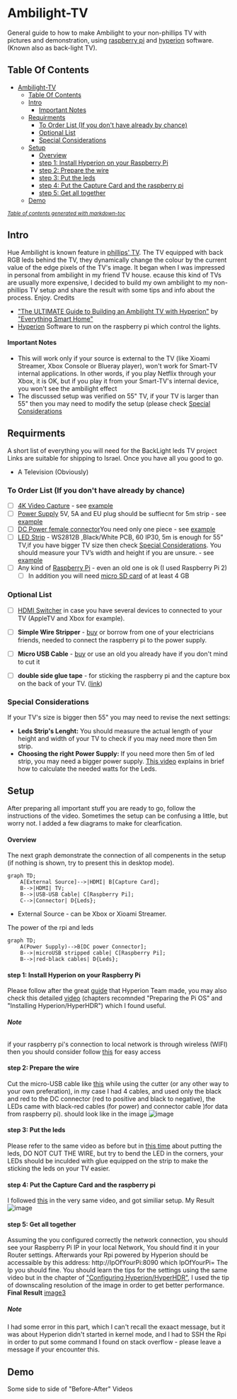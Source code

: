 # Ambilight-TV
General guide to how to make Ambilight to your non-phillips TV with pictures and demonstration, using [raspberry pi](https://www.raspberrypi.com/products/raspberry-pi-zero/) and [hyperion](https://docs.hyperion-project.org/en/user/Installation.html) software. (Known also as back-light TV).

## Table Of Contents
- [Ambilight-TV](#ambilight-tv)
  * [Table Of Contents](#table-of-contents)
  * [Intro](#intro)
      - [Important Notes](#important-notes)
  * [Requirments](#requirments)
    + [To Order List (If you don't have already by chance)](#to-order-list--if-you-don-t-have-already-by-chance-)
    + [Optional List](#optional-list)
    + [Special Considerations](#special-considerations)
  * [Setup](#setup)
      - [Overview](#overview)
      - [step 1: Install Hyperion on your Raspberry Pi](#step-1--install-hyperion-on-your-raspberry-pi)
      - [step 2: Prepare the wire](#step-2--prepare-the-wire)
      - [step 3: Put the leds](#step-3--put-the-leds)
      - [step 4: Put the Capture Card and the raspberry pi](#step-4--put-the-capture-card-and-the-raspberry-pi)
      - [step 5: Get all together](#step-5--get-all-together)
  * [Demo](#demo)

<small><i><a href='http://ecotrust-canada.github.io/markdown-toc/'>Table of contents generated with markdown-toc</a></i></small>


## Intro
Hue Ambilight is known feature in [phillips' TV](https://www.youtube.com/watch?v=aH-4HxWgk1k). The TV equipped with back RGB leds behind the TV, they dynamically change the colour by the current value of the edge pixels of the TV's image. It began when I was impressed in personal from ambilight in my friend TV house. 
ecause this kind of TVs are usually more expensive, I decided to build my own ambilight to my non-phillips TV setup and share the result with some tips and info about the process.
Enjoy. 
Credits 
- ["The ULTIMATE Guide to Building an Ambilight TV with Hyperion"](https://www.youtube.com/watch?v=J26oYlKyq7Q) by ["Everything Smart Home"](https://www.youtube.com/c/EverythingSmartHome) 
- [Hyperion](https://docs.hyperion-project.org/en/user/Installation.html) Software to run on the raspberry pi which control the lights.
#### Important Notes
 -  This will work only if your source is external to the TV (like Xioami Streamer, Xbox Console or Blueray player), won't work for Smart-TV internal applications. In other words, if you play Netflix through your Xbox, it is OK, but if you play it from your Smart-TV's internal device, you won't see the ambilight effect
 -  The discussed setup was verified on 55" TV, if your TV is larger than 55" then you may need to modify the setup (please check [Special Considerations](#special-considerations)


## Requirments
A short list of everything you will need for the BackLight leds TV project
Links are suitable for shipping to Israel. Once you have all you good to go.
- A Television (Obviously) 
### To Order List (If you don't have already by chance)
- [ ] [4K Video Capture](https://www.aliexpress.com/wholesale?catId=0&initiative_id=SB_20220911092523&origin=y&SearchText=4K+USB+3.0+Video+Capture+Card+HDMI-compatible&spm=a2g0o.detail.1000002.0) - see [example](Images/RecordingCard.png)
- [ ] [Power Supply](https://www.aliexpress.com/wholesale?catId=0&initiative_id=SB_20220911093849&SearchText=DC+5V+12V+24V+lighting+transformer+AC+110V+220V+sw&spm=a2g0o.productlist.1000002.0) 5V, 5A and EU plug should be suffiecnt for 5m strip - see [example](Images/PowerSupply.png)
- [ ] [DC Power female connector](https://www.aliexpress.com/wholesale?SearchText=5%205mm%20x%202.5mm%20dc%20power%20plug%20female)You need only one piece - see [example](Images/Power-Connector.png)
- [ ] [LED Strip](https://www.aliexpress.com/wholesale?catId=0&initiative_id=SB_20220911101259&origin=y&SearchText=DC5V+WS2812B&spm=a2g0o.detail.1000002.0) - WS2812B ,Black/White PCB, 60 IP30, 5m is enough for 55” TV,if you have bigger TV size then check [Special Considerations](#special-considerations). You should measure your TV’s width and height if you are unsure. - see [example](Images/Leds.png)
- [ ] Any kind of [Raspberry Pi](https://piitel.co.il/cats/v1-3-p-zero/?src=raspberrypi) - even an old one is ok (I used Raspberry Pi 2)
    - [ ] In addition you will need [micro SD card](https://www.aliexpress.com/wholesale?catId=0&initiative_id=SB_20220911102936&origin=y&SearchText=4GB+micro+sd+card&spm=a2g0o.detail.1000002.0) of at least 4 GB

### Optional List
- [ ] [HDMI Switcher](https://www.aliexpress.com/wholesale?catId=0&initiative_id=SB_20220911093559&SearchText=hdmi+switcher+3+to+1+remote&spm=a2g0o.productlist.1000002.0) in case you have several devices to connected to  your TV (AppleTV and Xbox for example).
- [ ] **Simple Wire Stripper** - [buy](https://www.aliexpress.com/wholesale?catId=0&initiative_id=SB_20220911155257&SearchText=Durable+Wire+Stripper+Decrustation+Pliers+&spm=a2g0o.order_list.1000002.0) or borrow from one of your electricians friends, needed to connect the raspberry pi to the power supply.
- [ ] **Micro USB Cable** - [buy]( https://www.aliexpress.com/wholesale?catId=0&initiative_id=SB_20220911155346&SearchText=micro+usb+cable&spm=a2g0o.productlist.1000002.0) or use an old you already have if you don't mind to cut it
- [ ] **double side glue tape** - for sticking the raspberry pi and the capture box on the back of your TV. ([link](https://www.aliexpress.com/wholesale?catId=0&initiative_id=AS_20220911160510&origin=y&SearchText=2+sides+tape&spm=a2g0o.detail.1000002.0))


### Special Considerations
If your TV's size is bigger then 55" you may need to revise the next settings:
- **Leds Strip's Lenght:** You should measure the actual length of your height and width of your TV to check if you may need more then 5m strip.
- **Choosing the right Power Supply:** If you need more then 5m of led strip, you may need a bigger power supply. [This video](https://www.youtube.com/watch?v=1UprhxCzVuI) explains in brief how to calculate the needed watts for the Leds.


## Setup
After preparing all important stuff you are ready to go, follow the instructions of the video. 
Sometimes the setup can be confusing a little, but worry not. I added a few diagrams to make for clearfication. 
#### Overview 
The next graph demonstrate the connection of all compenents in the setup (if nothing is shown, try to present this in desktop mode).
```mermaid
graph TD;
    A[External Source]-->|HDMI| B[Capture Card];
    B-->|HDMI| TV;
    B-->|USB-USB Cable| C[Raspberry Pi];
    C-->|Connector| D{Leds};
```
- External Source - can be Xbox or Xioami Streamer.


The power of the rpi and leds
```mermaid
graph TD;
    A(Power Supply)-->B[DC power Connector];
    B-->|microUSB stripped cable| C[Raspberry Pi];
    B-->|red-black cables| D{Leds};
```
#### step 1: Install Hyperion on your Raspberry Pi
Please follow after the great [guide](https://docs.hyperion-project.org/en/user/HyperBian.html#requirements) that Hyperion Team made, you may also check this detailed [video](https://www.youtube.com/watch?v=J26oYlKyq7Q&t=770s) (chapters recomnded "Preparing the Pi OS" and "Installing Hyperion/HyperHDR") which I found useful.
###### **Note** 
if your raspberry pi's connection to local network is through wireless (WIFI) then you should consider follow [this](https://docs.hyperion-project.org/en/user/HyperBian.html#hyperbian-wifi) for easy access
#### step 2: Prepare the wire
Cut the micro-USB cable like [this](https://youtu.be/J26oYlKyq7Q?t=1195) while using the cutter (or any other way to your own preferation), in my case I had 4 cables, and used only the black and red to the DC connector (red to positive and black to negative), the LEDs came with black-red cables (for power) and connector cable )for data from raspberry pi).
should look like in the image 
![image](Images/IMG_20220826_183947.jpg)

#### step 3: Put the leds
Please refer to the same video as before but in [this time](https://youtu.be/J26oYlKyq7Q?t=1031) about putting the leds, DO NOT CUT THE WIRE, but try to bend the LED in the corners, your LEDs should be inculded with glue equipped on the strip to make the sticking the leds on your TV easier. 

#### step 4: Put the Capture Card and the raspberry pi 
I followed [this](https://youtu.be/J26oYlKyq7Q?t=1144) in the very same video, and got similiar setup. My Result 
![image](Images/IMG_20220827_093555.jpg)

#### step 5: Get all together
Assuming the you configured correctly the network connection, you should see your Raspberry Pi IP in your local Network, You should find it in your Router settings. Afterwards your Rpi powered by Hyperion should be accessaible by this address: http://IpOfYourPi:8090 which IpOfYourPi= The Ip you should fine. 
You should learn the tips for the settings using the same video but in the chapter of ["Configuring Hyperion/HyperHDR"](https://www.youtube.com/watch?v=J26oYlKyq7Q&t=1342s), I used the tip of downscaling resolution of the image in order to get better performance.
**Final Result** 
[image3](Images/IMG_20220827_093646.jpg)

##### **Note**
I had some error in this part, which I can't recall the exaact message, but it was about Hyperion didn't started in kernel mode, and I had to SSH the Rpi in order to put some command I found on stack overflow - please leave a message if your encounter this.
## Demo
Some side to side of "Before-After" Videos
